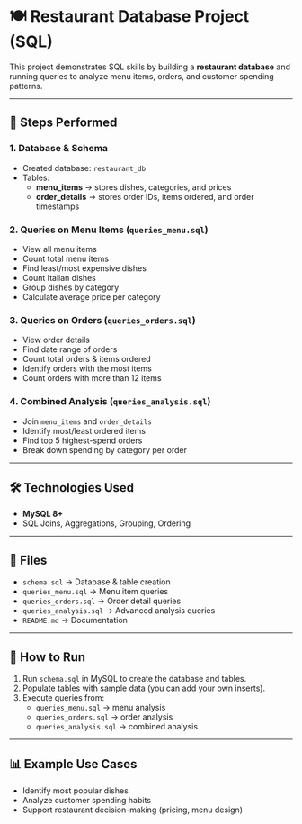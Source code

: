 # 🍽️ Restaurant Database Project (SQL)

This project demonstrates SQL skills by building a **restaurant database** and running queries to analyze menu items, orders, and customer spending patterns.  

---

## 📌 Steps Performed

### 1. Database & Schema
- Created database: `restaurant_db`
- Tables:
  - **menu_items** → stores dishes, categories, and prices
  - **order_details** → stores order IDs, items ordered, and order timestamps

### 2. Queries on Menu Items (`queries_menu.sql`)
- View all menu items
- Count total menu items
- Find least/most expensive dishes
- Count Italian dishes
- Group dishes by category
- Calculate average price per category

### 3. Queries on Orders (`queries_orders.sql`)
- View order details
- Find date range of orders
- Count total orders & items ordered
- Identify orders with the most items
- Count orders with more than 12 items

### 4. Combined Analysis (`queries_analysis.sql`)
- Join `menu_items` and `order_details`
- Identify most/least ordered items
- Find top 5 highest-spend orders
- Break down spending by category per order

---

## 🛠️ Technologies Used
- **MySQL 8+**
- SQL Joins, Aggregations, Grouping, Ordering

---

## 📂 Files
- `schema.sql` → Database & table creation
- `queries_menu.sql` → Menu item queries
- `queries_orders.sql` → Order detail queries
- `queries_analysis.sql` → Advanced analysis queries
- `README.md` → Documentation

---

## 🚀 How to Run
1. Run `schema.sql` in MySQL to create the database and tables.
2. Populate tables with sample data (you can add your own inserts).
3. Execute queries from:
   - `queries_menu.sql` → menu analysis
   - `queries_orders.sql` → order analysis
   - `queries_analysis.sql` → combined analysis

---

## 📊 Example Use Cases
- Identify most popular dishes
- Analyze customer spending habits
- Support restaurant decision-making (pricing, menu design)
